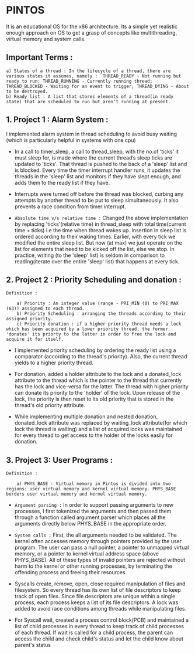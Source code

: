 # PINTOS 
It is an educational OS for the x86 architecture. Its a simple yet realistic enough approach on OS to get a grasp of concepts like multithreading, virtual memory and system calls. 

## Important Terms : 

    a) States of a thread : In the lifecycle of a thread, there are various states it assumes, namely :  THREAD_READY - Not running but ready to run; THREAD_RUNNING - Currently running thread; THREAD_BLOCKED - Waiting for an event to trigger; THREAD_DYING - About to be destroyed.
    b) Ready list : A list that stores elements of a thread(in ready state) that are scheduled to run but aren't running at present.

## 1. Project 1 : Alarm System : 
I implemented alarm system in thread scheduling to avoid busy waiting (which is particularly helpful in systems with one cpu)

* In a call to timer_sleep, a call to thread_sleep, with the no.of ‘ticks' it must sleep for, is made where the current thread’s sleep ticks are updated to ’ticks'. That thread is pushed to the back of a 'sleep' list and is blocked. Every time the timer interrupt handler runs, it updates the threads in the 'sleep' list and monitors if they have slept enough, and adds them to the ready list if they have. 

* Interrupts were turned off before the thread was blocked, curbing any attempts by another thread to be put to sleep simultaneously. It also prevents a race condition from timer interrupt.
     
* `Absolute time v/s relative time :` Changed the above implementation by replacing 'ticks'(relative time) in thread_sleep with total time(current time + ticks) i.e the time when thread wakes up. Insertion in sleep list is ordered according to their waking times. Earlier, with every tick we modified the entire sleep list. But now (at max) we just operate on the list for elements that need to be kicked off the list, else we stop. In practice, writing (to the 'sleep' list) is seldom in comparison to reading(iterate over the entire 'sleep' list) that happens at every tick. 
     
## 2. Project 2 : Priority Scheduling and donation : 
    Definition :
    
        a) Priority : An integer value (range - PRI_MIN (0) to PRI_MAX (63)) assigned to each thread.
        b) Priority Scheduling : arranging the threads according to their assigned priority.
        c) Priority donation : if a higher priority thread needs a lock which has been acquired by a lower priority thread, the former 'donates' its priorty to the latter in order to free the lock and acquire it for itself. 

* I implemented priority scheduling by ordering the ready list using a comparator (according to the thread's priority). Also, the current thread yields to a higher priority thread. 
    
* For donation, added a holder attribute to the lock and a donated_lock attribute to the thread which is the pointer to the thread that currently has the lock and vice-versa for the latter. The thread with higher priority can donate its priority to the 'holder' of the lock. Upon release of the lock, the priority is then reset to its old priority that is stored in the thread's old priority attribute.
    
* While implementing multiple donation and nested donation, donated_lock attribute was replaced by waiting_lock attribute(for which lock the thread is waiting) and a list of acquired locks was maintained for every thread to get access to the holder of the locks easily for donation.
    
## 3. Project 3: User Programs :
    Definition :
        
        a) PHYS_BASE : Virtual memory in Pintos is divided into two regions: user virtual memory and kernel virtual memory. PHYS_BASE borders user virtual memory and kernel virtual memory.

* `Argument parsing :` In order to support passing arguments to new processes, I first tokenized the arguments and then passed them through a function called argument parser which places all the arguments directly below PHYS_BASE in the appropriate order.
    
* `System calls :` First, the all arguments needed to be validated. The kernel often accesses memory through pointers provided by the user program. The user can pass a null pointer, a pointer to unmapped virtual memory, or a pointer to kernel virtual address space (above PHYS_BASE). All of these types of invalid pointers are rejected without harm to the kernel or other running processes, by terminating the offending process and freeing their resources.
    
* Syscalls create, remove, open, close required manipulation of files and filesystem. So every thread has its own list of file descriptors to keep track of open files. Since file descriptors are unique within a single process, each process keeps a list of its file descriptors. A lock was added to avoid race conditions among threads while manipulating files.
    
* For Syscall wait, created a process control block(PCB) and maintained a list of child processes in every thread to keep track of child processes of each thread. If wait is called for a child process, the parent can access the child and check child's status and let the child know about parent's status
    
    
    
